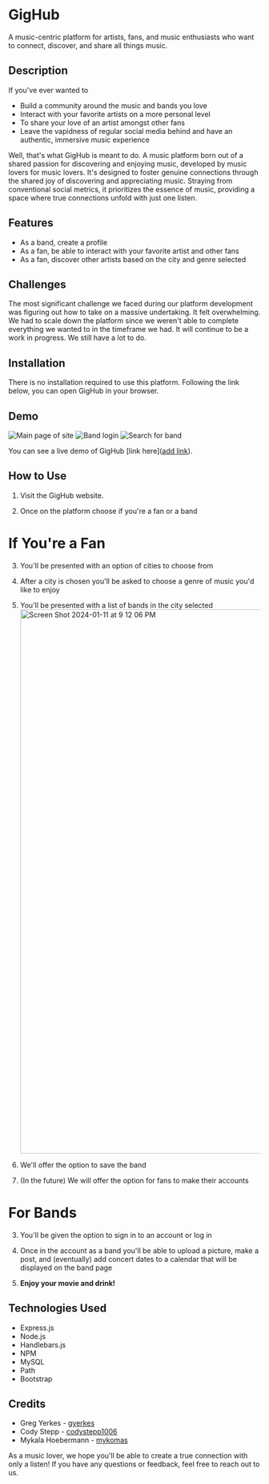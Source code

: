 # GigHub

A music-centric platform for artists, fans, and music enthusiasts who want to connect, discover, and share all things music. 

## Description

If you've ever wanted to 
* Build a community around the music and bands you love
* Interact with your favorite artists on a more personal level 
* To share your love of an artist amongst other fans
* Leave the vapidness of regular social media behind and have an authentic, immersive music experience

Well, that's what GigHub is meant to do. A music platform born out of a shared passion for discovering and enjoying music, developed by music lovers for music lovers. It's designed to foster genuine connections through the shared joy of discovering and appreciating music. Straying from conventional social metrics, it prioritizes the essence of music, providing a space where true connections unfold with just one listen.


## Features
* As a band, create a profile 
* As a fan, be able to interact with your favorite artist and other fans
* As a fan, discover other artists based on the city and genre selected

## Challenges
The most significant challenge we faced during our platform development was figuring out how to take on a massive undertaking. It felt overwhelming. We had to scale down the platform since we weren't able to complete everything we wanted to in the timeframe we had. It will continue to be a work in progress. We still have a lot to do.  

## Installation

There is no installation required to use this platform. Following the link below, you can open GigHub in your browser. 

## Demo
![Main page of site](./public/css/images/Screen%20Shot%202024-01-11%20at%209.12.06%20PM.png)
![Band login](./public/css/images/Screen%20Shot%202024-01-11%20at%209.12.55%20PM.png)
![Search for band](./public/css/images/Screen%20Shot%202024-01-11%20at%209.11.53%20PM.png)


You can see a live demo of GigHub [link here]([add link](https://gighub-social-1f9d38728ec1.herokuapp.com/)).

## How to Use
1. Visit the GigHub website.

2. Once on the platform choose if you're a fan or a band

# If You're a Fan

3. You'll be presented with an option of cities to choose from 

4. After a city is chosen you'll be asked to choose a genre of music you'd like to enjoy

5. You'll be presented with a list of bands in the city selected<img width="1086" alt="Screen Shot 2024-01-11 at 9 12 06 PM" src="https://github.com/gyerkes/gighub-social/assets/122703042/9bff09c5-9c4e-4594-98d8-1959b0ed949a">


6. We'll offer the option to save the band 

7. (In the future) We will offer the option for fans to make their accounts

# For Bands

3. You'll be given the option to sign in to an account or log in

4. Once in the account as a band you'll be able to upload a picture, make a post, and (eventually) add concert dates to a calendar that will be displayed on the band page

5. **Enjoy your movie and drink!**

## Technologies Used
* Express.js
* Node.js
* Handlebars.js
* NPM
* MySQL
* Path
* Bootstrap

## Credits

* Greg Yerkes - [gyerkes](https://github.com/gyerkes)
* Cody Stepp - [codystepp1006](https://github.com/codystepp1006)
* Mykala Hoebermann - [mykomas](github.com/mykaomas)


As a music lover, we hope you'll be able to create a true connection with only a listen! If you have any questions or feedback, feel free to reach out to us.
